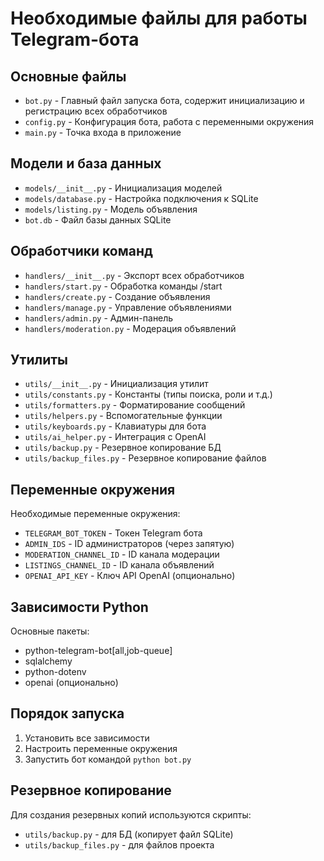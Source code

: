 # Необходимые файлы для работы Telegram-бота

## Основные файлы
- `bot.py` - Главный файл запуска бота, содержит инициализацию и регистрацию всех обработчиков
- `config.py` - Конфигурация бота, работа с переменными окружения
- `main.py` - Точка входа в приложение

## Модели и база данных
- `models/__init__.py` - Инициализация моделей
- `models/database.py` - Настройка подключения к SQLite
- `models/listing.py` - Модель объявления
- `bot.db` - Файл базы данных SQLite

## Обработчики команд
- `handlers/__init__.py` - Экспорт всех обработчиков
- `handlers/start.py` - Обработка команды /start
- `handlers/create.py` - Создание объявления
- `handlers/manage.py` - Управление объявлениями
- `handlers/admin.py` - Админ-панель
- `handlers/moderation.py` - Модерация объявлений

## Утилиты
- `utils/__init__.py` - Инициализация утилит
- `utils/constants.py` - Константы (типы поиска, роли и т.д.)
- `utils/formatters.py` - Форматирование сообщений
- `utils/helpers.py` - Вспомогательные функции
- `utils/keyboards.py` - Клавиатуры для бота
- `utils/ai_helper.py` - Интеграция с OpenAI
- `utils/backup.py` - Резервное копирование БД
- `utils/backup_files.py` - Резервное копирование файлов

## Переменные окружения
Необходимые переменные окружения:
- `TELEGRAM_BOT_TOKEN` - Токен Telegram бота
- `ADMIN_IDS` - ID администраторов (через запятую)
- `MODERATION_CHANNEL_ID` - ID канала модерации
- `LISTINGS_CHANNEL_ID` - ID канала объявлений
- `OPENAI_API_KEY` - Ключ API OpenAI (опционально)

## Зависимости Python
Основные пакеты:
- python-telegram-bot[all,job-queue]
- sqlalchemy
- python-dotenv
- openai (опционально)

## Порядок запуска
1. Установить все зависимости
2. Настроить переменные окружения
3. Запустить бот командой `python bot.py`

## Резервное копирование
Для создания резервных копий используются скрипты:
- `utils/backup.py` - для БД (копирует файл SQLite)
- `utils/backup_files.py` - для файлов проекта
